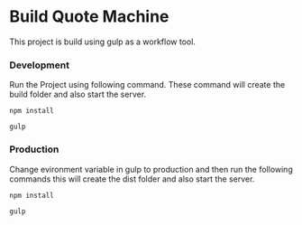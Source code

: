 # Build Quote Machine

This project is build using gulp as a workflow tool.

### Development 
Run the Project using following command. These command will create the build folder and also start the server.

`npm install`

`gulp`

### Production 
Change evironment variable in gulp to production and then run the following commands this will create the dist folder and also start the server.

`npm install`

`gulp`


